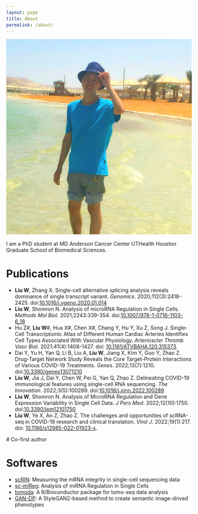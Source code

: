```yaml
---
layout: page
title: About
permalink: /about/
---
```


![photo][PHOTO]

I am a PhD student at MD Anderson Cancer Center UTHealth Houston Graduate School of Biomedical Sciences.

# Publications
+ **Liu W**, Zhang X. Single-cell alternative splicing analysis reveals dominance of single transcript variant. *Genomics*. 2020;112(3):2418-2425. doi:[10.1016/j.ygeno.2020.01.014](https://doi.org/10.1016/j.ygeno.2020.01.014)
+ **Liu W**, Shomron N. Analysis of microRNA Regulation in Single Cells. *Methods Mol Biol*. 2021;2243:339-354. doi:[10.1007/978-1-0716-1103-6_18](https://doi.org/10.1007/978-1-0716-1103-6_18)
+ Hu Z#, **Liu W**#, Hua X#, Chen X#, Chang Y, Hu Y, Xu Z, Song J. Single-Cell Transcriptomic Atlas of Different Human Cardiac Arteries Identifies Cell Types Associated With Vascular Physiology. *Arterioscler Thromb Vasc Biol*. 2021;41(4):1408-1427. doi: [10.1161/ATVBAHA.120.315373](https://doi.org/10.1161/ATVBAHA.120.315373).
+ Dai Y, Yu H, Yan Q, Li B, Liu A, **Liu W**, Jiang X, Kim Y, Guo Y, Zhao Z. Drug-Target Network Study Reveals the Core Target-Protein Interactions of Various COVID-19 Treatments. *Genes*. 2022;13(7):1210. doi:[10.3390/genes13071210](https://doi.org/10.3390/genes13071210)
+ **Liu W**, Jia J, Dai Y, Chen W, Pei G, Yan Q, Zhao Z. Delineating COVID-19 immunological features using single-cell RNA sequencing. *The Innovation*. 2022;3(5):100289. doi:[10.1016/j.xinn.2022.100289](https://doi.org/10.1016/j.xinn.2022.100289)
+ **Liu W**, Shomron N. Analysis of MicroRNA Regulation and Gene Expression Variability in Single Cell Data. *J Pers Med*. 2022;12(10):1750. doi:[10.3390/jpm12101750](https://doi.org/10.3390/jpm12101750)
+ **Liu W**, Ye X, An Z, Zhao Z. The challenges and opportunities of scRNA-seq in COVID-19 research and clinical translation. *Virol J*. 2022;19(1):217. doi: [10.1186/s12985-022-01923-x](https://doi.org/10.1186/s12985-022-01923-x).

\# Co-first author

# Softwares
+ [scRIN][SCRIN]: Measuring the mRNA integrity in single-cell sequencing data
+ [sc-miReg][SC-MIREG]: Analysis of miRNA Regulation in Single Cells
+ [tomoda][TOMODA]: A R/Bioconductor package for tomo-seq data analysis
+ [GAN-DP][GAN-DP]: A StyleGAN2-based method to create semantic image-drived phenotypes

[PHOTO]: /img/photo.jpg
[SCRIN]: https://github.com/liuwd15/scRIN
[SC-MIREG]: https://github.com/liuwd15/sc-mireg/
[TOMODA]: https://github.com/liuwd15/tomoda/
[GAN-DP]: https://github.com/liuwd15/GAN-DP